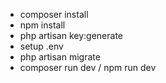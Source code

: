 - composer install
- npm install
- php artisan key:generate
- setup .env
- php artisan migrate
- composer run dev / npm run dev